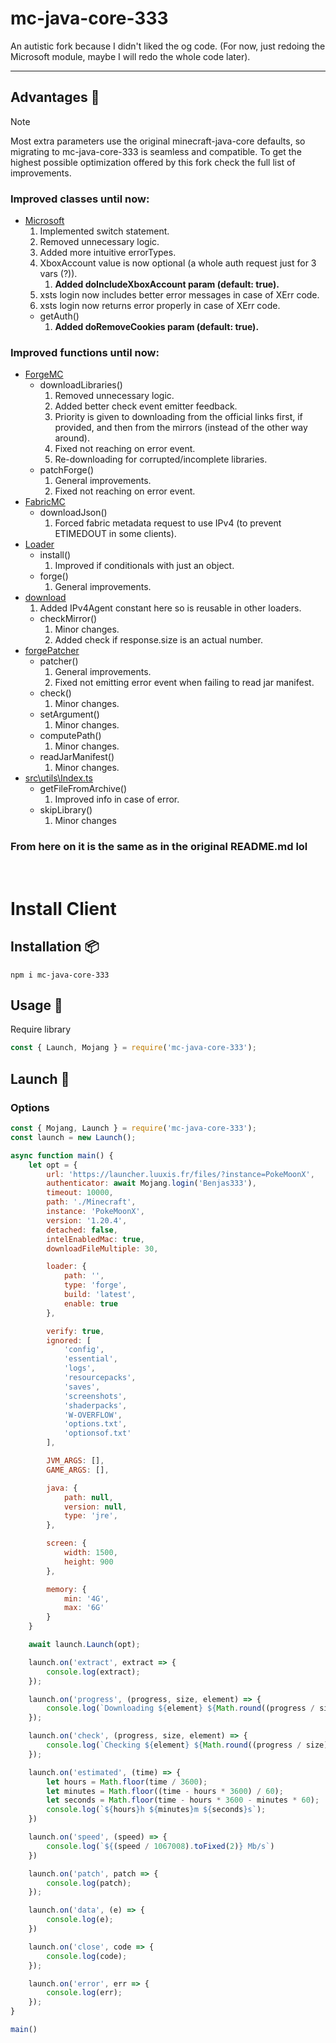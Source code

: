 # mc-java-core-333
An autistic fork because I didn't liked the og code.
(For now, just redoing the Microsoft module, maybe I will redo the whole code later).

---
## Advantages :dizzy:
> [!NOTE]
> Most extra parameters use the original minecraft-java-core defaults, so migrating to mc-java-core-333 is seamless and compatible. To get the highest possible optimization offered by this fork check the full list of improvements.

### Improved classes until now:
- [Microsoft](src/Authenticator/Microsoft.ts)
    1. Implemented switch statement.
    2. Removed unnecessary logic.
    3. Added more intuitive errorTypes.
    4. XboxAccount value is now optional (a whole auth request just for 3 vars (?)).
        1. **Added doIncludeXboxAccount param (default: true).**
    5. xsts login now includes better error messages in case of XErr code.
    6. xsts login now returns error properly in case of XErr code.
    - getAuth()
        1. **Added doRemoveCookies param (default: true).**

### Improved functions until now:
- [ForgeMC](src/Minecraft-Loader/loader/forge/forge.ts)
    - downloadLibraries()
        1. Removed unnecessary logic.
        2. Added better check event emitter feedback.
        3. Priority is given to downloading from the official links first, if provided, and then from the mirrors (instead of the other way around).
        4. Fixed not reaching on error event.
        5. Re-downloading for corrupted/incomplete libraries.
    - patchForge()
        1. General improvements.
        2. Fixed not reaching on error event.
- [FabricMC](src/Minecraft-Loader/loader/fabric/fabric.ts)
    - downloadJson()
        1. Forced fabric metadata request to use IPv4 (to prevent ETIMEDOUT in some clients).
- [Loader](src/Minecraft-Loader/index.ts)
    - install()
        1. Improved if conditionals with just an object.
    - forge()
        1. General improvements.
- [download](src/utils/Downloader.ts)
    1. Added IPv4Agent constant here so is reusable in other loaders.
    - checkMirror()
        1. Minor changes.
        2. Added check if response.size is an actual number.
- [forgePatcher](src/Minecraft-Loader/patcher.ts)
    - patcher()
        1. General improvements.
        2. Fixed not emitting error event when failing to read jar manifest.
    - check()
        1. Minor changes.
    - setArgument()
        1. Minor changes.
    - computePath()
        1. Minor changes.
    - readJarManifest()
        1. Minor changes.
- [src\utils\Index.ts](src/utils/Index.ts)
    - getFileFromArchive()
        1. Improved info in case of error.
    - skipLibrary()
        1. Minor changes

### From here on it is the same as in the original README.md lol
<br>

# Install Client

## Installation :package:
```npm
npm i mc-java-core-333
```

## Usage :triangular_flag_on_post:
Require library
```javascript
const { Launch, Mojang } = require('mc-java-core-333');
```

## Launch :rocket:
### Options
```javascript
const { Mojang, Launch } = require('mc-java-core-333');
const launch = new Launch();

async function main() {
    let opt = {
        url: 'https://launcher.luuxis.fr/files/?instance=PokeMoonX',
        authenticator: await Mojang.login('Benjas333'),
        timeout: 10000,
        path: './Minecraft',
        instance: 'PokeMoonX',
        version: '1.20.4',
        detached: false,
        intelEnabledMac: true,
        downloadFileMultiple: 30,

        loader: {
            path: '',
            type: 'forge',
            build: 'latest',
            enable: true
        },

        verify: true,
        ignored: [
            'config',
            'essential',
            'logs',
            'resourcepacks',
            'saves',
            'screenshots',
            'shaderpacks',
            'W-OVERFLOW',
            'options.txt',
            'optionsof.txt'
        ],

        JVM_ARGS: [],
        GAME_ARGS: [],

        java: {
            path: null,
            version: null,
            type: 'jre',
        },

        screen: {
            width: 1500,
            height: 900
        },

        memory: {
            min: '4G',
            max: '6G'
        }
    }

    await launch.Launch(opt);

    launch.on('extract', extract => {
        console.log(extract);
    });

    launch.on('progress', (progress, size, element) => {
        console.log(`Downloading ${element} ${Math.round((progress / size) * 100)}%`);
    });

    launch.on('check', (progress, size, element) => {
        console.log(`Checking ${element} ${Math.round((progress / size) * 100)}%`);
    });

    launch.on('estimated', (time) => {
        let hours = Math.floor(time / 3600);
        let minutes = Math.floor((time - hours * 3600) / 60);
        let seconds = Math.floor(time - hours * 3600 - minutes * 60);
        console.log(`${hours}h ${minutes}m ${seconds}s`);
    })

    launch.on('speed', (speed) => {
        console.log(`${(speed / 1067008).toFixed(2)} Mb/s`)
    })

    launch.on('patch', patch => {
        console.log(patch);
    });

    launch.on('data', (e) => {
        console.log(e);
    })

    launch.on('close', code => {
        console.log(code);
    });

    launch.on('error', err => {
        console.log(err);
    });
}

main()
```
